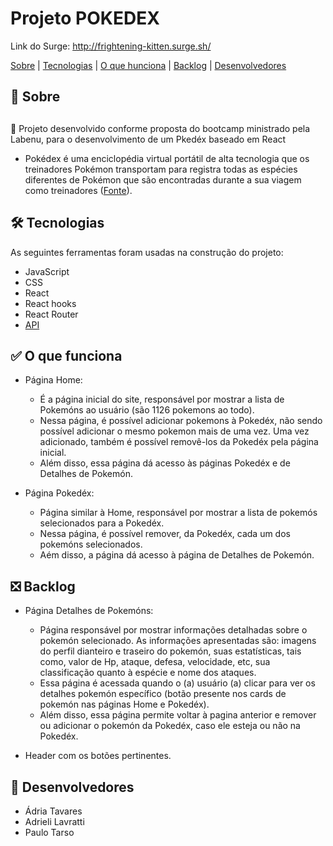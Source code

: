 # Projeto POKEDEX

Link do Surge: http://frightening-kitten.surge.sh/

<a href="sobre">Sobre</a> | <a href="#tecnologias">Tecnologias</a> | <a href="#funciona">O que hunciona</a> | <a href="#nao-funciona">Backlog</a> | <a href="#devs">Desenvolvedores</a>



## <h2 id="sobre">📓 Sobre<h2>

🚀 Projeto desenvolvido conforme proposta do bootcamp ministrado pela Labenu, para o desenvolvimento de um Pkedéx baseado em React
* Pokédex é uma enciclopédia virtual portátil de alta tecnologia que os treinadores Pokémon transportam para registra todas as espécies diferentes de Pokémon que são encontradas durante a sua viagem como treinadores (<a href="https://pokemon.fandom.com/pt-br/wiki/Pok%C3%A9dex" target="_blank">Fonte</a>). 

## <h2 id="tecnologias">🛠️ Tecnologias</h2> 
As seguintes ferramentas foram usadas na construção do projeto:

* JavaScript
* CSS
* React
* React hooks
* React Router
* <a href="https://pokeapi.co/" target="_blank">API</a>

## <h2 id="funciona">✅ O que funciona</h2>

- Página Home:
    * É a página inicial do site, responsável por mostrar a lista de Pokemóns ao usuário (são 1126 pokemons ao todo).
    * Nessa página, é possível adicionar pokemons à Pokedéx, não sendo possível adicionar o mesmo pokemon mais de uma vez. Uma vez adicionado, também é possível removê-los da Pokedéx pela página inicial.
    * Além disso, essa página dá acesso às páginas Pokedéx e de Detalhes de Pokemón.
    
- Página Pokedéx:
    * Página similar à Home, responsável por mostrar a lista de pokemós selecionados para a Pokedéx.
    * Nessa página, é possível remover, da Pokedéx, cada um dos pokemóns selecionados.
    * Aém disso, a página dá acesso à página de Detalhes de Pokemón.
    
## <h2 id="nao-funciona">❎ Backlog</h2>

- Página Detalhes de Pokemóns:
    * Página responsável por mostrar informações detalhadas sobre o pokemón selecionado. As informações apresentadas são: imagens do perfil dianteiro e traseiro do pokemón, suas estatísticas, tais como, valor de Hp, ataque, defesa, velocidade, etc, sua classificação quanto à espécie e nome dos ataques.
    * Essa página é acessada quando o (a) usuário (a) clicar para ver os detalhes pokemón específico (botão presente nos cards de pokemón nas páginas Home e Pokedéx).
    * Além disso, essa página permite voltar à pagina anterior e remover ou adicionar o pokemón da Pokedéx, caso ele esteja ou não na Pokedéx.

- Header com os botões pertinentes.
   
  
## <h2 id="devs">💼 Desenvolvedores</h2>
- Ádria Tavares
- Adrieli Lavratti
- Paulo Tarso
